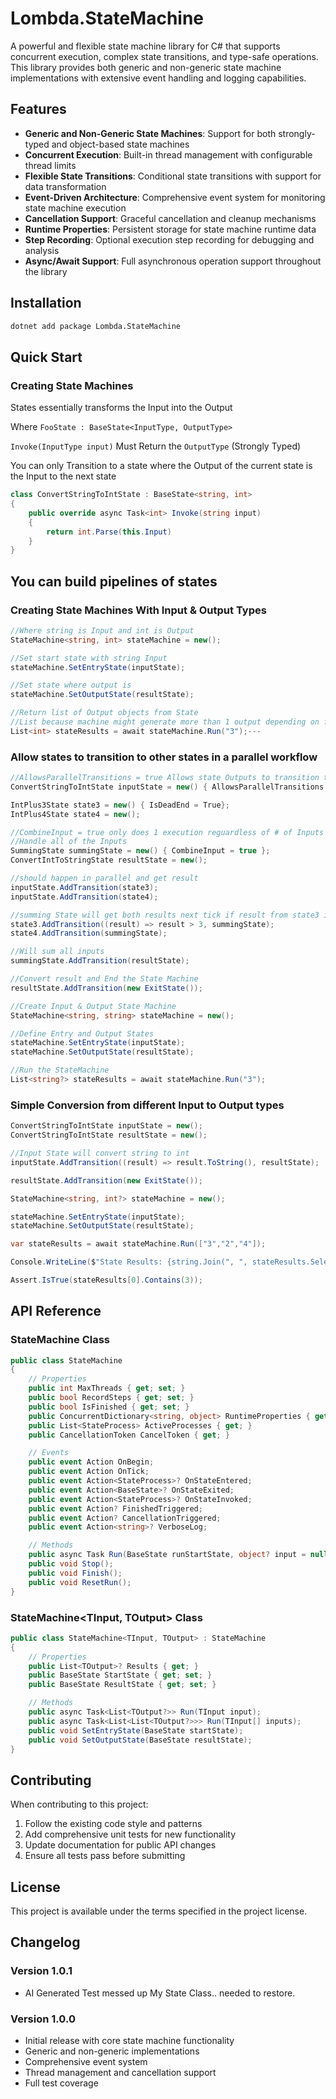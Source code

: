 # Lombda.StateMachine

A powerful and flexible state machine library for C# that supports concurrent execution, complex state transitions, and type-safe operations. This library provides both generic and non-generic state machine implementations with extensive event handling and logging capabilities.

## Features

- **Generic and Non-Generic State Machines**: Support for both strongly-typed and object-based state machines
- **Concurrent Execution**: Built-in thread management with configurable thread limits
- **Flexible State Transitions**: Conditional state transitions with support for data transformation
- **Event-Driven Architecture**: Comprehensive event system for monitoring state machine execution
- **Cancellation Support**: Graceful cancellation and cleanup mechanisms
- **Runtime Properties**: Persistent storage for state machine runtime data
- **Step Recording**: Optional execution step recording for debugging and analysis
- **Async/Await Support**: Full asynchronous operation support throughout the library

## Installation

```bash
dotnet add package Lombda.StateMachine
```

## Quick Start

### Creating State Machines

States essentially transforms the Input into the Output

Where `FooState : BaseState<InputType, OutputType>`

`Invoke(InputType input)` Must Return the `OutputType` (Strongly Typed)

You can only Transition to a state where the Output of the current state is the Input to the next state
```csharp
class ConvertStringToIntState : BaseState<string, int>
{
    public override async Task<int> Invoke(string input)
    {
        return int.Parse(this.Input)
    }
}
```

## You can build pipelines of states

### Creating State Machines With Input & Output Types
```csharp
//Where string is Input and int is Output
StateMachine<string, int> stateMachine = new();

//Set start state with string Input
stateMachine.SetEntryState(inputState);

//Set state where output is
stateMachine.SetOutputState(resultState);

//Return list of Output objects from State 
//List because machine might generate more than 1 output depending on flow
List<int> stateResults = await stateMachine.Run("3");---
```
### Allow states to transition to other states in a parallel workflow 
```csharp
//AllowsParallelTransitions = true Allows state Outputs to transition to all states that meet the criteria
ConvertStringToIntState inputState = new() { AllowsParallelTransitions = true };

IntPlus3State state3 = new() { IsDeadEnd = True};
IntPlus4State state4 = new();

//CombineInput = true only does 1 execution reguardless of # of Inputs
//Handle all of the Inputs
SummingState summingState = new() { CombineInput = true };
ConvertIntToStringState resultState = new();

//should happen in parallel and get result
inputState.AddTransition(state3);
inputState.AddTransition(state4);

//summing State will get both results next tick if result from state3 is >3
state3.AddTransition((result) => result > 3, summingState);
state4.AddTransition(summingState);

//Will sum all inputs 
summingState.AddTransition(resultState);

//Convert result and End the State Machine 
resultState.AddTransition(new ExitState());

//Create Input & Output State Machine
StateMachine<string, string> stateMachine = new();

//Define Entry and Output States
stateMachine.SetEntryState(inputState);
stateMachine.SetOutputState(resultState);

//Run the StateMachine
List<string?> stateResults = await stateMachine.Run("3");
```

### Simple Conversion from different Input to Output types

```csharp
ConvertStringToIntState inputState = new();
ConvertStringToIntState resultState = new();

//Input State will convert string to int
inputState.AddTransition((result) => result.ToString(), resultState);

resultState.AddTransition(new ExitState());

StateMachine<string, int?> stateMachine = new();

stateMachine.SetEntryState(inputState);
stateMachine.SetOutputState(resultState);

var stateResults = await stateMachine.Run(["3","2","4"]);

Console.WriteLine($"State Results: {string.Join(", ", stateResults.Select(r => string.Join(", ", r)))}");

Assert.IsTrue(stateResults[0].Contains(3));
```

## API Reference

### StateMachine Class
```csharp
public class StateMachine
{
    // Properties
    public int MaxThreads { get; set; }
    public bool RecordSteps { get; set; }
    public bool IsFinished { get; set; }
    public ConcurrentDictionary<string, object> RuntimeProperties { get; set; }
    public List<StateProcess> ActiveProcesses { get; }
    public CancellationToken CancelToken { get; }

    // Events
    public event Action OnBegin;
    public event Action OnTick;
    public event Action<StateProcess>? OnStateEntered;
    public event Action<BaseState>? OnStateExited;
    public event Action<StateProcess>? OnStateInvoked;
    public event Action? FinishedTriggered;
    public event Action? CancellationTriggered;
    public event Action<string>? VerboseLog;

    // Methods
    public async Task Run(BaseState runStartState, object? input = null);
    public void Stop();
    public void Finish();
    public void ResetRun();
}
```

### StateMachine<TInput, TOutput> Class
```csharp
public class StateMachine<TInput, TOutput> : StateMachine
{
    // Properties
    public List<TOutput>? Results { get; }
    public BaseState StartState { get; set; }
    public BaseState ResultState { get; set; }

    // Methods
    public async Task<List<TOutput?>> Run(TInput input);
    public async Task<List<List<TOutput?>>> Run(TInput[] inputs);
    public void SetEntryState(BaseState startState);
    public void SetOutputState(BaseState resultState);
}
```

## Contributing

When contributing to this project:

1. Follow the existing code style and patterns
2. Add comprehensive unit tests for new functionality
3. Update documentation for public API changes
4. Ensure all tests pass before submitting

## License

This project is available under the terms specified in the project license.

## Changelog
### Version 1.0.1
- AI Generated Test messed up My State Class.. needed to restore.
### Version 1.0.0
- Initial release with core state machine functionality
- Generic and non-generic implementations
- Comprehensive event system
- Thread management and cancellation support
- Full test coverage
